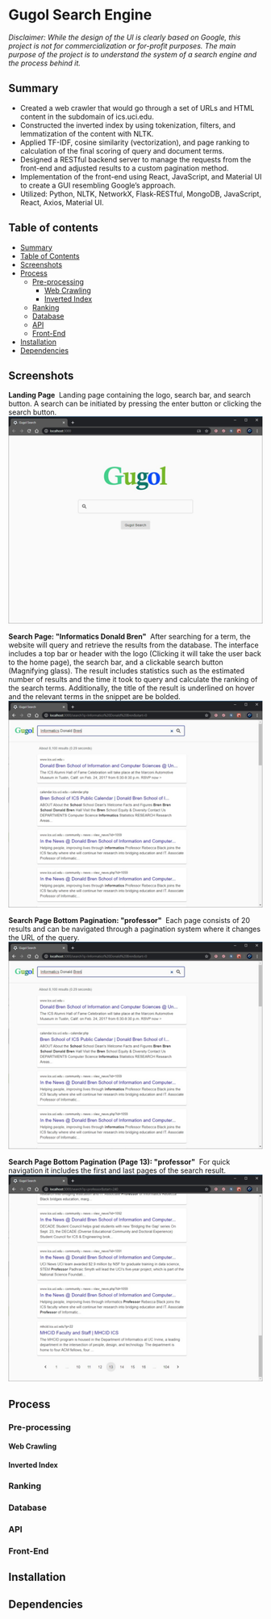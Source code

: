 # Gugol Search Engine


_Disclaimer: While the design of the UI is clearly based on Google, this project is not for commercialization or for-profit purposes. The main purpose of the project is to understand the system of a search engine and the process behind it._

## Summary

* Created a web crawler that would go through a set of URLs and HTML content in the subdomain of ics.uci.edu.
* Constructed the inverted index by using tokenization, filters, and lemmatization of the content with NLTK.
* Applied TF-IDF, cosine similarity (vectorization), and page ranking to calculation of the final scoring of query and document terms.
* Designed a RESTful backend server to manage the requests from the front-end and adjusted results to a custom pagination method.
* Implementation of the front-end using React, JavaScript, and Material UI to create a GUI resembling Google’s approach.
* Utilized: Python, NLTK, NetworkX, Flask-RESTful, MongoDB, JavaScript, React, Axios, Material UI.


## Table of contents

<!--ts-->
   * [Summary](#summary)
   * [Table of Contents](#table-of-contents)
   * [Screenshots](#ss)
   * [Process](#process)
      * [Pre-processing](#pre-processing)
        * [Web Crawling](#web-crawling)
        * [Inverted Index](#inverted-index)
      * [Ranking](#ranking)
      * [Database](#database)
      * [API](#api)
      * [Front-End](#front-end)
   * [Installation](#installation)
   * [Dependencies](#dependencies)
<!--te-->

## Screenshots

**Landing Page**&nbsp;
Landing page containing the logo, search bar, and search button. A search can be initiated by pressing the enter button or clicking the search button.
![Landing Page](/docs/screenshots/landing-page.jpg?raw=true)

**Search Page: "Informatics Donald Bren"**&nbsp;
After searching for a term, the website will query and retrieve the results from the database. The interface includes a top bar or header with the logo (Clicking it will take the user back to the home page), the search bar, and a clickable search button (Magnifying glass). The result includes statistics such as the estimated number of results and the time it took to query and calculate the ranking of the search terms. Additionally, the title of the result is underlined on hover and the relevant terms in the snippet are be bolded.
![Search Page](/docs/screenshots/informatics-donald-bren.jpg?raw=true)

**Search Page Bottom Pagination: "professor"**&nbsp;
Each page consists of 20 results and can be navigated through a pagination system where it changes the URL of the query.
![Search Page Bottom Pagination](/docs/screenshots/informatics-donald-bren.jpg?raw=true)

**Search Page Bottom Pagination (Page 13): "professor"**&nbsp;
For quick navigation it includes the first and last pages of the search result.
![Search Page Bottom Pagination Page 13](/docs/screenshots/professor-pagination-13.jpg?raw=true)

## Process


### Pre-processing


#### Web Crawling


#### Inverted Index


### Ranking


### Database


### API


### Front-End


## Installation


## Dependencies
